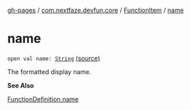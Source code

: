 [gh-pages](../../index.md) / [com.nextfaze.devfun.core](../index.md) / [FunctionItem](index.md) / [name](.)

# name

`open val name: `[`String`](https://kotlinlang.org/api/latest/jvm/stdlib/kotlin/-string/index.html) [(source)](https://github.com/NextFaze/dev-fun/tree/master/devfun-annotations/src/main/java/com/nextfaze/devfun/core/Items.kt#L36)

The formatted display name.

**See Also**

[FunctionDefinition.name](../-function-definition/name.md)

